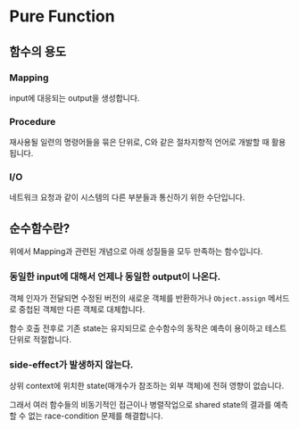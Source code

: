 # Pure Function

## 함수의 용도

### Mapping

input에 대응되는 output을 생성합니다.

### Procedure

재사용될 일련의 명령어들을 묶은 단위로, C와 같은 절차지향적 언어로 개발할 때 활용됩니다.

### I/O

네트워크 요청과 같이 시스템의 다른 부분들과 통신하기 위한 수단입니다.

## 순수함수란?

위에서 Mapping과 관련된 개념으로 아래 성질들을 모두 만족하는 함수입니다.

### 동일한 input에 대해서 언제나 동일한 output이 나온다.

객체 인자가 전달되면 수정된 버전의 새로운 객체를 반환하거나 `Object.assign` 메서드로 중첩된 객체만 다른 객체로 대체합니다.

함수 호출 전후로 기존 state는 유지되므로 순수함수의 동작은 예측이 용이하고 테스트 단위로 적절합니다.

### side-effect가 발생하지 않는다.

상위 context에 위치한 state(매개수가 참조하는 외부 객체)에 전혀 영향이 없습니다.

그래서 여러 함수들의 비동기적인 접근이나 병렬작업으로 shared state의 결과를 예측할 수 없는 race-condition 문제를 해결합니다.
